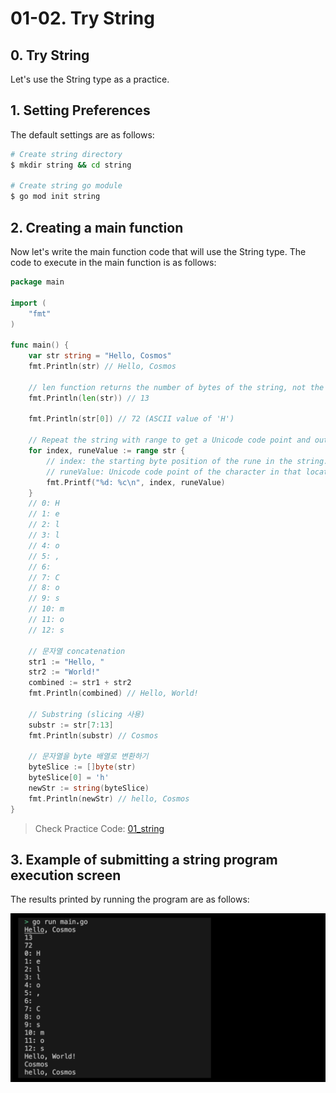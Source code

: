 # 01-02. Try String

## 0. Try String
Let's use the String type as a practice.

## 1. Setting Preferences
The default settings are as follows:
```sh
# Create string directory
$ mkdir string && cd string

# Create string go module 
$ go mod init string
```

## 2. Creating a main function
Now let's write the main function code that will use the String type. The code to execute in the main function is as follows:
```go
package main

import (
	"fmt"
)

func main() {
	var str string = "Hello, Cosmos"
	fmt.Println(str) // Hello, Cosmos

	// len function returns the number of bytes of the string, not the number of characters. 
	fmt.Println(len(str)) // 13
	
    fmt.Println(str[0]) // 72 (ASCII value of 'H')

    // Repeat the string with range to get a Unicode code point and output it.
	for index, runeValue := range str { 
        // index: the starting byte position of the rune in the string.
        // runeValue: Unicode code point of the character in that location.
		fmt.Printf("%d: %c\n", index, runeValue)
	}
	// 0: H
	// 1: e
	// 2: l
	// 3: l
	// 4: o
	// 5: ,
	// 6:  
	// 7: C
    // 8: o
    // 9: s
    // 10: m
    // 11: o
    // 12: s

	// 문자열 concatenation
	str1 := "Hello, "
	str2 := "World!"
	combined := str1 + str2
	fmt.Println(combined) // Hello, World!

	// Substring (slicing 사용)
	substr := str[7:13]
	fmt.Println(substr) // Cosmos

	// 문자열을 byte 배열로 변환하기 
	byteSlice := []byte(str)
	byteSlice[0] = 'h'
	newStr := string(byteSlice)
	fmt.Println(newStr) // hello, Cosmos
}
```
> Check Practice Code: [01_string](../code/01_string/)

## 3. Example of submitting a string program execution screen
The results printed by running the program are as follows:
<div style="text-align: center;">
   <img src="../assets/01_basic_string_result_example.png" alt="string_result_example" width="600"/>
</div>

